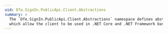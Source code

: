 ```yaml
---
uid: Dfe.SignIn.PublicApi.Client.Abstractions
summary: >
  The `Dfe.SignIn.PublicApi.Client.Abstractions` namespace defines abstractions
  which allow the client to be used in .NET Core and .NET Framework based applications.
---
```

